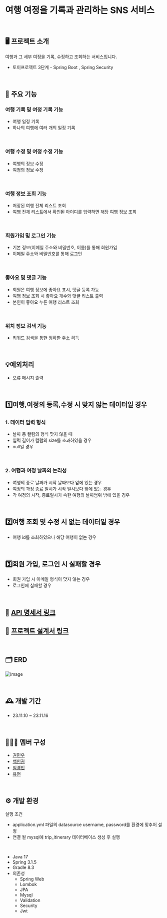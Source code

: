 # **여행 여정을 기록과 관리하는 SNS 서비스**
<br/>


## 🖥️ 프로젝트 소개

여행과 그 세부 여정을 기록, 수정하고 조회하는 서비스입니다.

- 토이프로젝트 3단계 - Spring Boot , Spring Security
  
<br/>


## 📌 주요 기능



### 여행 기록 및 여정 기록 기능

- 여행 일정 기록
- 하나의 여행에 여러 개의 일정 기록
<br/>
  

### 여행 수정 및 여정 수정 기능

- 여행의 정보 수정
- 여정의 정보 수정
<br/>
  

### 여행 정보 조회 기능

- 저장된 여행 전체 리스트 조회
- 여행 전체 리스트에서 확인된 아이디를 입력하면 해당 여행 정보 조회
<br/>


### 회원가입 및 로그인 기능

- 기본 정보(이메일 주소와 비밀번호, 이름)를 통해 회원가입
- 이메일 주소와 비밀번호를 통해 로그인
<br/>


### 좋아요 및 댓글 기능

- 회원은 여행 정보에 좋아요 표시, 댓글 등록 가능
- 여행 정보 조회 시 좋아요 개수와 댓글 리스트 출력
- 본인이 좋아요 누른 여행 리스트 조회
<br/>

### 위치 정보 검색 기능

- 키워드 검색을 통한 정확한 주소 획득
<br/>


## 💡예외처리



- 오류 메시지 출력

<br/>

## 1️⃣여행,여정의 등록,수정 시 맞지 않는 데이터일 경우

### 1. 데이터 입력 형식

- 날짜 등 컬럼의 형식 맞지 않을 때
- 입력 길이가 컬럼의 size를 초과하였을 경우
- null일 경우
       
<br/>

### 2. 여행과 여정 날짜의 논리성

- 여행의 종료 날짜가 시작 날짜보다 앞에 있는 경우<br/>
- 여정의 과정 종료 일시가 시작 일시보다 앞에 있는 경우<br/>
- 각 여정의 시작, 종료일시가 속한 여행의 날짜범위 밖에 있을 경우<br/>
<br/>

## 2️⃣여행 조회 및 수정 시 없는 데이터일 경우

- 여행 id를 조회하였으나 해당 여행이 없는 경우
<br/>


## :three:회원 가입, 로그인 시 실패할 경우

- 회원 가입 시 이메일 형식이 맞지 않는 경우
- 로그인에 실패할 경우
<br/>


## 📝 [API 명세서 링크](https://kwonminwoos-organization.gitbook.io/trip-itinerary-project-api/)
## 📝 [프로젝트 설계서 링크](https://brick-freckle-cec.notion.site/2-c7bdf106d0ce4b01b64c8681174f8b4f?pvs=4)

<br/>

## 🗂 ERD

![image](https://github.com/Kwonminwoo/KDT_Y_BE_Toy_Project2_work/assets/132974447/27fa7cbf-51ae-4c3a-9037-597c980233ed)

<br/>

## 🕰️ 개발 기간



- 23.11.10 ~ 23.11.16

<br/>

## 🧑‍🤝‍🧑 멤버 구성



- [권민우](https://github.com/Kwonminwoo)
- [백인권](https://github.com/BackInGone)
- [임경민](https://github.com/pabu-lim)
- [유현](https://github.com/yuhyun1)

<br/>

## ⚙️ 개발 환경

실행 조건
- application.yml 파일의 datasource username, password를 환경에 맞추어 설정
- 연결 될 mysql에 trip_itinerary 데이터베이스 생성 후 실행
<br>

- Java 17
- Spring 3.1.5
- Gradle 8.3
- 의존성
    - Spring Web
    - Lombok
    - JPA
    - Mysql
    - Validation
    - Security
    - Jwt
